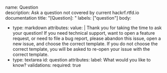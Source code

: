 name: Question  
description: Ask a question not covered by current hackrf.rtfd.io documentation 
title: "[Question]: "
labels: ["question"]
body:
  - type: markdown
    attributes:
      value: |
        Thank you for taking the time to ask your question! If you need technical support, want to open a feature request, or need to file a bug report, please abandon this issue, open a new issue, and choose the correct template. If you do not choose the correct template, you will be asked to re-open your issue with the correct template. 
  - type: textarea
    id: question
    attributes:
      label: What would you like to know?
    validations:
      required: true